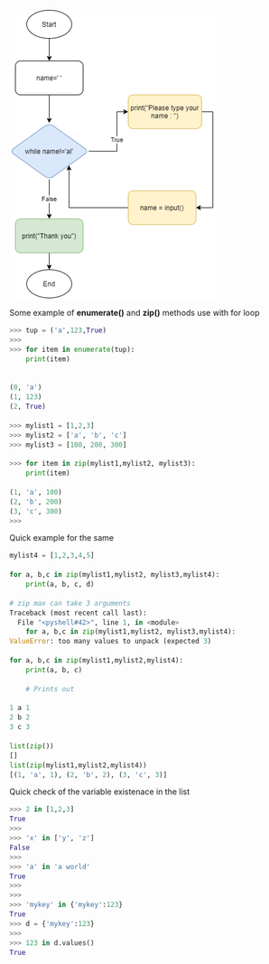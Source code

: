 ![](while-loop-flow-diagram.png)

Some example of **enumerate()** and **zip()** methods use with for loop 

```python
>>> tup = ('a',123,True)
>>> 
>>> for item in enumerate(tup):
	print(item)

	
(0, 'a')
(1, 123)
(2, True)

>>> mylist1 = [1,2,3]
>>> mylist2 = ['a', 'b', 'c']
>>> mylist3 = [100, 200, 300]
 
>>> for item in zip(mylist1,mylist2, mylist3):
	print(item)
	
(1, 'a', 100)
(2, 'b', 200)
(3, 'c', 300)
>>> 
```

Quick example for the same 

```python
mylist4 = [1,2,3,4,5]
 
for a, b,c in zip(mylist1,mylist2, mylist3,mylist4):
	print(a, b, c, d)

# zip max can take 3 arguments 	
Traceback (most recent call last):
  File "<pyshell#42>", line 1, in <module>
    for a, b,c in zip(mylist1,mylist2, mylist3,mylist4):
ValueError: too many values to unpack (expected 3)
 
for a, b,c in zip(mylist1,mylist2,mylist4):
	print(a, b, c)

    # Prints out
	
1 a 1
2 b 2
3 c 3

list(zip())
[]
list(zip(mylist1,mylist2,mylist4))
[(1, 'a', 1), (2, 'b', 2), (3, 'c', 3)]
```

Quick check of the variable existenace in the list 

```python
>>> 2 in [1,2,3]
True
>>> 
>>> 'x' in ['y', 'z']
False
>>> 
>>> 'a' in 'a world'
True
>>> 
>>> 
>>> 'mykey' in {'mykey':123}
True
>>> d = {'mykey':123}
>>> 
>>> 123 in d.values()
True
```

